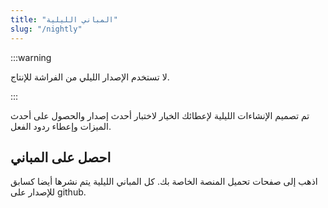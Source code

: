 ```yaml
---
title: "المباني الليلية"
slug: "/nightly"
---
```


:::warning

لا تستخدم الإصدار الليلي من الفراشة للإنتاج.

:::

تم تصميم الإنشاءات الليلية لإعطائك الخيار لاختبار أحدث إصدار والحصول على أحدث الميزات وإعطاء ردود الفعل.

## احصل على المباني

اذهب إلى صفحات تحميل المنصة الخاصة بك. كل المباني الليلية يتم نشرها أيضا كسابق للإصدار على github.

